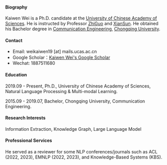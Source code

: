 
#### Biography
Kaiwen Wei is a Ph.D. candidate at the  [<u>University of Chinese Academy of Sciences</u>](https://english.ucas.ac.cn/). 
He is instructed by Professor [ZhiGuo](https://people.ucas.ac.cn/~guozhi) and [XianSun](https://people.ucas.ac.cn/~sunxian). 
He obtained his Bachelor degree in [<u>Communication Engineering</u>](http://www.ccee.cqu.edu.cn/NewEnglish/Home.htm),  [<u>Chongqing University</u>](https://english.cqu.edu.cn/).


#### Contact
* Email: weikaiwen19 [at] mails.ucas.ac.cn
* Google Scholar：[Kaiwen Wei's Google Scholar](https://scholar.google.com/citations?view_op=search_authors&mauthors=kaiwen+wei&hl=zh-CN&oi=ao)
* Wechat: 1887511680

#### Education
2019.09 - Present, Ph.D., University of Chinese Academy of Sciences, Natural Language Processing & Multi-modal Learning.

2015.09 - 2019.07, Bachelor, Chongqing University, Communication Engineering.

#### Research Interests
Information Extraction, Knowledge Graph, Large Language Model

#### Professional Services
He served as a reviewer for some NLP conferences/journals such as ACL (2022, 2023), EMNLP (2022, 2023), and Knowledge-Based Systems (KBS).